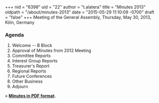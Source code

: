 +++
nid = "6398"
uid = "22"
author = "t.alatera"
title = "Minutes 2013"
oldpath = "/about/minutes-2013"
date = "2015-05-29 11:10:09 -0700"
draft = "false"
+++
Meeting of the General Assembly, Thursday, May 30, 2013, Köln, Germany

### **Agenda**

1. Welcome -- B Block
2. Approval of Minutes from 2012 Meeting
3. Committee Reports
4. Interest Group Reports
5. Treasurer's Report
6. Regional Reports
7. Future Conferences
8. Other Business
9. Adjourn

» **[Minutes in PDF format](/file/about/agm13_minutes_approved.pdf).**
